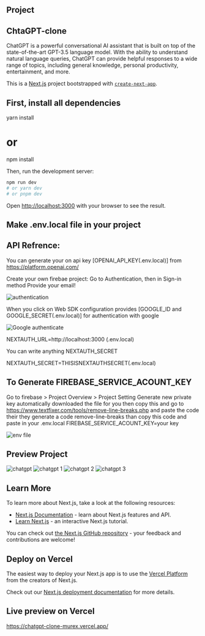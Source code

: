 
## Project

## ChtaGPT-clone

ChatGPT is a powerful conversational AI assistant that is built on top of the state-of-the-art GPT-3.5 language model. With the ability to understand natural language queries, ChatGPT can provide helpful responses to a wide range of topics, including general knowledge, personal productivity, entertainment, and more.

 This is a [Next.js](https://nextjs.org/) project bootstrapped with [`create-next-app`](https://github.com/vercel/next.js/tree/canary/packages/create-next-app). 

## First, install all dependencies

yarn install 
# or 
npm install 

Then, run the development server:
```bash 
npm run dev 
# or yarn dev 
# or pnpm dev
```

Open [http://localhost:3000](http://localhost:3000) with your browser to see the result. 


## Make .env.local file in your project

## API Refrence: 
You can generate your on api key [OPENAI_API_KEY(.env.local)] from https://platform.openai.com/

Create your own firebae project:
Go to Authentication, then in Sign-in method Provide your email! 

![authentication](https://user-images.githubusercontent.com/113031136/235342028-18b73070-358e-4772-b936-d7de6a81000b.jpg) 


When you click on Web SDK configuration provides [GOOGLE_ID and GOOGLE_SECRET(.env.local)] for authentication with google 

![Google authenticate](https://user-images.githubusercontent.com/113031136/235342347-c816da33-ebac-4198-bdb2-7f7583ac0dc3.jpg) 

NEXTAUTH_URL=http://localhost:3000 (.env.local)

You can write anything NEXTAUTH_SECRET 

NEXTAUTH_SECRET=THISISNEXTAUTHSECRET(.env.local) 
## To Generate FIREBASE_SERVICE_ACOUNT_KEY 

Go to firebase > Project Overview > Project Setting Generate new private key automatically downloaded the file for you then copy this and go to https://www.textfixer.com/tools/remove-line-breaks.php and paste the code their they generate a code remove-line-breaks than copy this code and paste in your .env.local  FIREBASE_SERVICE_ACOUNT_KEY=your key 

![env file](https://user-images.githubusercontent.com/113031136/235343338-6ba46f3b-c969-4460-bfda-a1086e1b5c1b.jpg)

## Preview Project 

![chatgpt](https://user-images.githubusercontent.com/113031136/235343569-d7efd6a8-5529-4e23-81d8-a52a9f54462c.jpg) 
![chatgpt 1](https://user-images.githubusercontent.com/113031136/235343579-c40d2c7e-327a-4abe-b22a-ec8e4f870ed4.jpg) 
![chatgpt 2](https://user-images.githubusercontent.com/113031136/235343586-ba86bba5-fe85-41b6-a150-c6c42cb452f6.jpg) 
![chatgpt 3](https://user-images.githubusercontent.com/113031136/235343592-0faeb34a-df57-485e-83e0-ff0b5fb1f83b.jpg)

## Learn More

To learn more about Next.js, take a look at the following resources:

- [Next.js Documentation](https://nextjs.org/docs) - learn about Next.js features and API.
- [Learn Next.js](https://nextjs.org/learn) - an interactive Next.js tutorial.

You can check out [the Next.js GitHub repository](https://github.com/vercel/next.js/) - your feedback and contributions are welcome!

## Deploy on Vercel

The easiest way to deploy your Next.js app is to use the [Vercel Platform](https://vercel.com/new?utm_medium=default-template&filter=next.js&utm_source=create-next-app&utm_campaign=create-next-app-readme) from the creators of Next.js.

Check out our [Next.js deployment documentation](https://nextjs.org/docs/deployment) for more details.

## Live preview on Vercel

https://chatgpt-clone-murex.vercel.app/